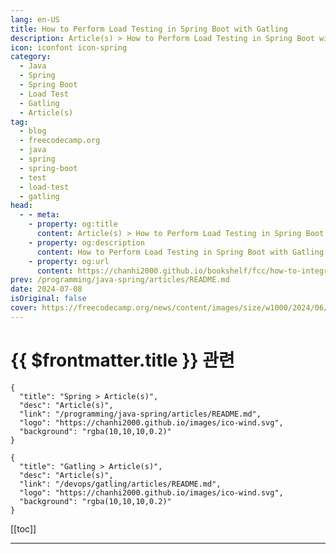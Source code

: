 ```yaml
---
lang: en-US
title: How to Perform Load Testing in Spring Boot with Gatling
description: Article(s) > How to Perform Load Testing in Spring Boot with Gatling
icon: iconfont icon-spring
category: 
  - Java
  - Spring
  - Spring Boot
  - Load Test
  - Gatling
  - Article(s)
tag: 
  - blog
  - freecodecamp.org
  - java
  - spring
  - spring-boot
  - test
  - load-test
  - gatling
head:
  - - meta:
    - property: og:title
      content: Article(s) > How to Perform Load Testing in Spring Boot with Gatling
    - property: og:description
      content: How to Perform Load Testing in Spring Boot with Gatling
    - property: og:url
      content: https://chanhi2000.github.io/bookshelf/fcc/how-to-integrate-spring-boot-with-gatling.html
prev: /programming/java-spring/articles/README.md
date: 2024-07-08
isOriginal: false
cover: https://freecodecamp.org/news/content/images/size/w1000/2024/06/pexels-markusspiske-177598.jpg
---
```


# {{ $frontmatter.title }} 관련

```component VPCard
{
  "title": "Spring > Article(s)",
  "desc": "Article(s)",
  "link": "/programming/java-spring/articles/README.md",
  "logo": "https://chanhi2000.github.io/images/ico-wind.svg",
  "background": "rgba(10,10,10,0.2)"
}
```

```component VPCard
{
  "title": "Gatling > Article(s)",
  "desc": "Article(s)",
  "link": "/devops/gatling/articles/README.md",
  "logo": "https://chanhi2000.github.io/images/ico-wind.svg",
  "background": "rgba(10,10,10,0.2)"
}
```

[[toc]]

---

<SiteInfo
  name="How to Perform Load Testing in Spring Boot with Gatling"
  desc="To evaluate the performance of a system, you need a tool that can simulate its behavior in production.  For this purpose, you can use a software tool based on Scala  called Gatling. This article will teach you how to integrate it into a Spring Boot  application"
  url="https://freecodecamp.org/news/how-to-integrate-spring-boot-with-gatling/"
  logo="https://cdn.freecodecamp.org/universal/favicons/favicon.ico"
  preview="https://freecodecamp.org/news/content/images/size/w1000/2024/06/pexels-markusspiske-177598.jpg"/>

<!-- TODO: 작성 -->

